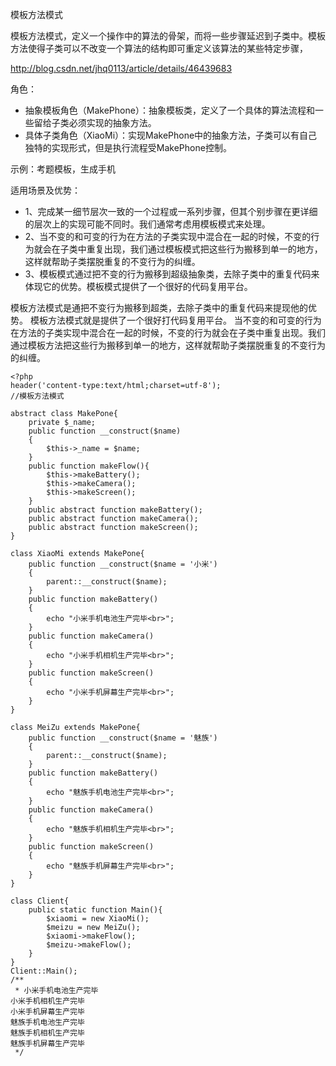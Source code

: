 模板方法模式

模板方法模式，定义一个操作中的算法的骨架，而将一些步骤延迟到子类中。模板方法使得子类可以不改变一个算法的结构即可重定义该算法的某些特定步骤，
 
http://blog.csdn.net/jhq0113/article/details/46439683
 
角色：        
- 抽象模板角色（MakePhone）：抽象模板类，定义了一个具体的算法流程和一些留给子类必须实现的抽象方法。
- 具体子类角色（XiaoMi）：实现MakePhone中的抽象方法，子类可以有自己独特的实现形式，但是执行流程受MakePhone控制。

示例：考题模板，生成手机

适用场景及优势：
- 1、完成某一细节层次一致的一个过程或一系列步骤，但其个别步骤在更详细的层次上的实现可能不同时。我们通常考虑用模板模式来处理。
- 2、当不变的和可变的行为在方法的子类实现中混合在一起的时候，不变的行为就会在子类中重复出现，我们通过模板模式把这些行为搬移到单一的地方，这样就帮助子类摆脱重复的不变行为的纠缠。
- 3、模板模式通过把不变的行为搬移到超级抽象类，去除子类中的重复代码来体现它的优势。模板模式提供了一个很好的代码复用平台。


模板方法模式是通把不变行为搬移到超类，去除子类中的重复代码来提现他的优势。
模板方法模式就是提供了一个很好打代码复用平台。
当不变的和可变的行为在方法的子类实现中混合在一起的时候，不变的行为就会在子类中重复出现。我们通过模板方法把这些行为搬移到单一的地方，这样就帮助子类摆脱重复的不变行为的纠缠。



```
<?php
header('content-type:text/html;charset=utf-8');
//模板方法模式

abstract class MakePone{
    private $_name;
    public function __construct($name)
    {
        $this->_name = $name;
    }
    public function makeFlow(){
        $this->makeBattery();
        $this->makeCamera();
        $this->makeScreen();
    }
    public abstract function makeBattery();
    public abstract function makeCamera();
    public abstract function makeScreen();
}

class XiaoMi extends MakePone{
    public function __construct($name = '小米')
    {
        parent::__construct($name);
    }
    public function makeBattery()
    {
        echo "小米手机电池生产完毕<br>";
    }
    public function makeCamera()
    {
        echo "小米手机相机生产完毕<br>";
    }
    public function makeScreen()
    {
        echo "小米手机屏幕生产完毕<br>";
    }
}

class MeiZu extends MakePone{
    public function __construct($name = '魅族')
    {
        parent::__construct($name);
    }
    public function makeBattery()
    {
        echo "魅族手机电池生产完毕<br>";
    }
    public function makeCamera()
    {
        echo "魅族手机相机生产完毕<br>";
    }
    public function makeScreen()
    {
        echo "魅族手机屏幕生产完毕<br>";
    }
}

class Client{
    public static function Main(){
        $xiaomi = new XiaoMi();
        $meizu = new MeiZu();
        $xiaomi->makeFlow();
        $meizu->makeFlow();
    }
}
Client::Main();
/**
 * 小米手机电池生产完毕
小米手机相机生产完毕
小米手机屏幕生产完毕
魅族手机电池生产完毕
魅族手机相机生产完毕
魅族手机屏幕生产完毕
 */
```